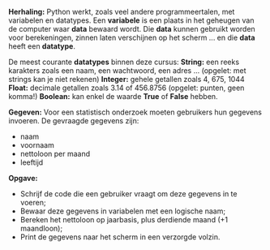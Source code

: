 **Herhaling:**
Python werkt, zoals veel andere programmeertalen, met variabelen en datatypes. 
Een **variabele** is een plaats in het geheugen van de computer waar **data** bewaard wordt. 
Die **data** kunnen gebruikt worden voor berekeningen, zinnen laten verschijnen op het scherm ... 
en die **data** heeft een **datatype**. 

De meest courante **datatypes** binnen deze cursus: 
**String:** een reeks karakters zoals een naam, een wachtwoord, een adres ... (opgelet: met strings kan je niet rekenen)
**Integer:** gehele getallen zoals 4, 675, 1044
**Float:** decimale getallen zoals 3.14 of 456.8756 (opgelet: punten, geen komma!)
**Boolean:** kan enkel de waarde **True** of **False** hebben.

**Gegeven:**
Voor een statistisch onderzoek moeten gebruikers hun gegevens invoeren. De gevraagde gegevens zijn: 
* naam
* voornaam
* nettoloon per maand
* leeftijd 

**Opgave:**
* Schrijf de code die een gebruiker vraagt om deze gegevens in te voeren; 
* Bewaar deze gegevens in variabelen met een logische naam; 
* Bereken het nettoloon op jaarbasis, plus derdiende maand (+1 maandloon);
* Print de gegevens naar het scherm in een verzorgde volzin. 